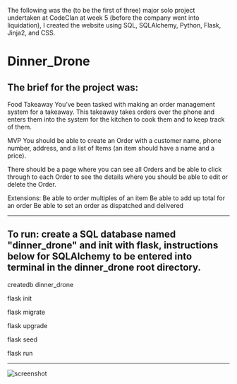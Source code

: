 The following was the (to be the first of three) major solo project undertaken at CodeClan at week 5 (before the company went into liquidation), I created the website using SQL, SQLAlchemy, Python, Flask, Jinja2, and CSS.

# Dinner_Drone

The brief for the project was:
------------------------------------------------------------------------------------------------------------------------------------------------------------------------------------------------------------
Food Takeaway
You’ve been tasked with making an order management system for a takeaway. This takeaway takes orders over the phone and enters them into the system for the kitchen to cook them and to keep track of them.

MVP
You should be able to create an Order with a customer name, phone number, address, and a list of Items (an item should have a name and a price).

There should be a page where you can see all Orders and be able to click through to each Order to see the details where you should be able to edit or delete the Order.

Extensions:
Be able to order multiples of an item
Be able to add up total for an order
Be able to set an order as dispatched and delivered

------------------------------------------------------------------------------------------------------------------------------------------------------------------------------------------------------------

To run: create a SQL database named "dinner_drone" and init with flask, instructions below for SQLAlchemy to be entered into terminal in the dinner_drone root directory.
------------------------------------------------------------------------------------------------------------------------------------------------------------------------------------------------------------

createdb dinner_drone

flask init

flask migrate

flask upgrade

flask seed

flask run

------------------------------------------------------------------------------------------------------------------------------------------------------------------------------------------------------------
![screenshot](https://github.com/JerosCalmera/Dinner_Drone/assets/136751073/81b485e1-3a9f-492b-8704-17cce837b3d0)
